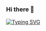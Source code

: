 ### Hi there 👋

[![Typing SVG](https://readme-typing-svg.herokuapp.com?color=F77222&size=29&multiline=true&width=700&lines=This+is+Aniket's+GitHub+Profile)](https://git.io/typing-svg)

<!--
**rorschach02/rorschach02** is a ✨ _special_ ✨ repository because its `README.md` (this file) appears on your GitHub profile.

Here are some ideas to get you started:

- 🔭 I’m currently working on ...
- 🌱 I’m currently learning ...
- 👯 I’m looking to collaborate on ...
- 🤔 I’m looking for help with ...
- 💬 Ask me about ...
- 📫 How to reach me: ...
- 😄 Pronouns: ...
- ⚡ Fun fact: ...
-->
